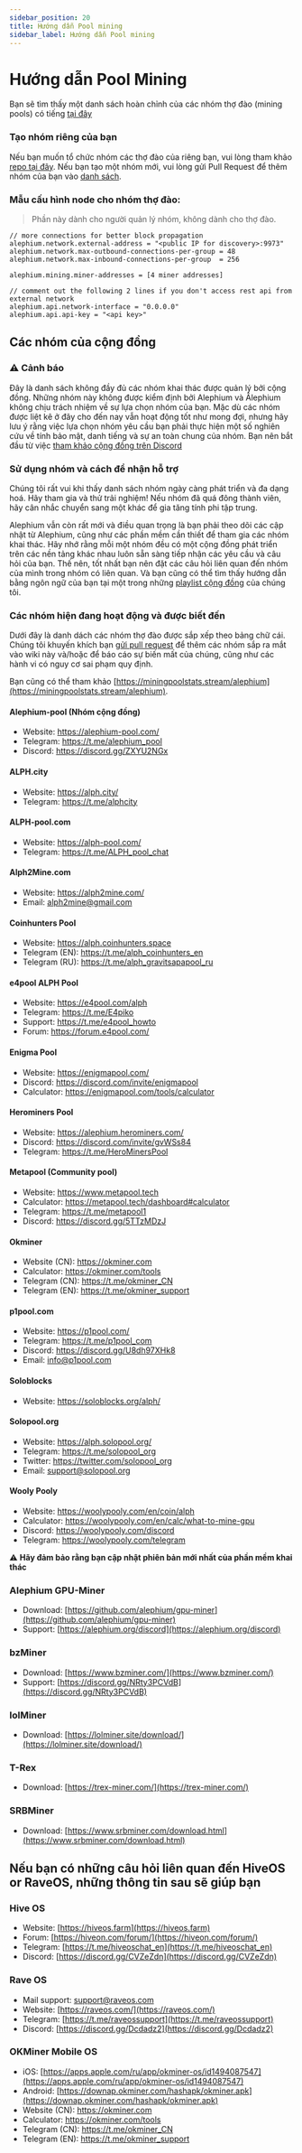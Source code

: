 ```yaml
---
sidebar_position: 20
title: Hướng dẫn Pool mining
sidebar_label: Hướng dẫn Pool mining 
---
```


# Hướng dẫn Pool Mining 

Bạn sẽ tìm thấy một danh sách hoàn chỉnh của các nhóm thợ đào (mining pools) có tiếng [tại đây](#community-pools)

### Tạo nhóm riêng của bạn 

Nếu bạn muốn tổ chức nhóm các thợ đào của riêng bạn, vui lòng tham khảo [repo tại đây](https://github.com/alephium/mining-pool/). Nếu bạn tạo một nhóm mới, vui lòng gửi Pull Request để thêm nhóm của bạn vào [danh sách](#community-pools).

### Mẫu cấu hình node cho nhóm thợ đào:

> Phần này dành cho người quản lý nhóm, không dành cho thợ đào.

```
// more connections for better block propagation
alephium.network.external-address = "<public IP for discovery>:9973"
alephium.network.max-outbound-connections-per-group = 48
alephium.network.max-inbound-connections-per-group  = 256

alephium.mining.miner-addresses = [4 miner addresses]

// comment out the following 2 lines if you don't access rest api from external network
alephium.api.network-interface = "0.0.0.0"
alephium.api.api-key = "<api key>"
```

## Các nhóm của cộng đồng 

### ⚠️ Cảnh báo
Đây là danh sách không đầy đủ các nhóm khai thác được quản lý bởi cộng đồng. Những nhóm này không được kiểm định bởi Alephium và Âlephium không chịu trách nhiệm về sự lựa chọn nhóm của bạn. Mặc dù các nhóm được liệt kê ở đây cho đến nay vẫn hoạt động tốt như mong đợi, nhưng hãy lưu ý rằng việc lựa chọn nhóm yêu cầu bạn phải thực hiện một số nghiên cứu về tính bảo mật, danh tiếng và sự an toàn chung của nhóm. Bạn nên bắt đầu từ việc [tham khảo cộng đồng trên Discord](https://alephium.org/discord)

### Sử dụng nhóm và cách để nhận hỗ trợ 

Chúng tôi rất vui khi thấy danh sách nhóm ngày càng phát triển và đa dạng hoá. Hãy tham gia và thử trải nghiệm! Nếu nhóm đã quá đông thành viên, hãy cân nhắc chuyển sang một khác để gia tăng tính phi tập trung. 

Alephium vẫn còn rất mới và điều quan trọng là bạn phải theo dõi các cập nhật từ Alephium, cũng như các phần mềm cần thiết để tham gia các nhóm khai thác. Hãy nhớ rằng mỗi một nhóm đều có một cộng đồng phát triển trên các nền tảng khác nhau luôn sẵn sàng tiếp nhận các yêu cầu và câu hỏi của bạn. Thế nên, tốt nhất bạn nên đặt các câu hỏi liên quan đến nhóm của mình trong nhóm có liên quan. Và bạn cũng có thể tìm thấy hướng dẫn bằng ngôn ngữ của bạn tại một trong những [playlist cộng đồng](https://www.youtube.com/channel/UCIX9Eww2Kch7sc0E6gCmEdg/playlists) của chúng tôi. 

### Các nhóm hiện đang hoạt động và được biết đến

Dưới đây là danh dách các nhóm thợ đào được sắp xếp theo bảng chữ cái. Chúng tôi khuyến khích bạn [gửi pull request](https://github.com/alephium/wiki/tree/master/docs/mining/pool-mining-guide.md) để thêm các nhóm sắp ra mắt vào wiki này và/hoặc để báo cáo sự biến mất của chúng, cũng như các hành vi có nguy cơ sai phạm quy định. 

Bạn cũng có thể tham khảo [https://miningpoolstats.stream/alephium](https://miningpoolstats.stream/alephium).

#### Alephium-pool (Nhóm cộng đồng)

- Website: https://alephium-pool.com/
- Telegram: https://t.me/alephium_pool
- Discord: https://discord.gg/ZXYU2NGx

#### ALPH.city

- Website: https://alph.city/
- Telegram: https://t.me/alphcity

#### ALPH-pool.com

- Website: https://alph-pool.com/
- Telegram: https://t.me/ALPH_pool_chat

#### Alph2Mine.com

- Website: https://alph2mine.com/
- Email: alph2mine@gmail.com

#### Coinhunters Pool

- Website: https://alph.coinhunters.space
- Telegram (EN): https://t.me/alph_coinhunters_en
- Telegram (RU): https://t.me/alph_gravitsapapool_ru

#### e4pool ALPH Pool 

- Website: https://e4pool.com/alph
- Telegram: https://t.me/E4piko
- Support: https://t.me/e4pool_howto
- Forum: https://forum.e4pool.com/

#### Enigma Pool

- Website: https://enigmapool.com/
- Discord: https://discord.com/invite/enigmapool
- Calculator: https://enigmapool.com/tools/calculator

#### Herominers Pool

- Website: https://alephium.herominers.com/
- Discord: https://discord.com/invite/gvWSs84
- Telegram: https://t.me/HeroMinersPool

#### Metapool (Community pool)

- Website: https://www.metapool.tech
- Calculator: https://metapool.tech/dashboard#calculator
- Telegram: https://t.me/metapool1
- Discord: https://discord.gg/5TTzMDzJ

#### Okminer 

- Website (CN): https://okminer.com
- Calculator: https://okminer.com/tools
- Telegram (CN): https://t.me/okminer_CN
- Telegram (EN): https://t.me/okminer_support

#### p1pool.com

- Website: https://p1pool.com/
- Telegram: https://t.me/p1pool_com
- Discord: https://discord.gg/U8dh97XHk8
- Email: info@p1pool.com

#### Soloblocks

- Website: https://soloblocks.org/alph/

#### Solopool.org

- Website: https://alph.solopool.org/
- Telegram: https://t.me/solopool_org
- Twitter: https://twitter.com/solopool_org
- Email: support@solopool.org

#### Wooly Pooly

- Website: https://woolypooly.com/en/coin/alph
- Calculator: https://woolypooly.com/en/calc/what-to-mine-gpu
- Discord: https://woolypooly.com/discord
- Telegram: https://woolypooly.com/telegram

⚠️ **Hãy đảm bảo rằng bạn cập nhật phiên bản mới nhất của phần mềm khai thác**

### Alephium GPU-Miner

- Download: [https://github.com/alephium/gpu-miner](https://github.com/alephium/gpu-miner)
- Support: [https://alephium.org/discord](https://alephium.org/discord)

### bzMiner

- Download: [https://www.bzminer.com/](https://www.bzminer.com/)
- Support: [https://discord.gg/NRty3PCVdB](https://discord.gg/NRty3PCVdB)

### lolMiner

- Download: [https://lolminer.site/download/](https://lolminer.site/download/)

### T-Rex

- Download: [https://trex-miner.com/](https://trex-miner.com/)

### SRBMiner

- Download: [https://www.srbminer.com/download.html](https://www.srbminer.com/download.html)

## Nếu bạn có những câu hỏi liên quan đến HiveOS or RaveOS, những thông tin sau sẽ giúp bạn

### Hive OS

- Website: [https://hiveos.farm](https://hiveos.farm)
- Forum: [https://hiveon.com/forum/](https://hiveon.com/forum/)
- Telegram: [https://t.me/hiveoschat_en](https://t.me/hiveoschat_en)
- Discord: [https://discord.gg/CVZeZdn](https://discord.gg/CVZeZdn)

### Rave OS

- Mail support: support@raveos.com
- Website: [https://raveos.com/](https://raveos.com/)
- Telegram: [https://t.me/raveossupport](https://t.me/raveossupport)
- Discord: [https://discord.gg/Dcdadz2](https://discord.gg/Dcdadz2)

### OKMiner Mobile OS 

- iOS: [https://apps.apple.com/ru/app/okminer-os/id1494087547](https://apps.apple.com/ru/app/okminer-os/id1494087547)
- Android: [https://downap.okminer.com/hashapk/okminer.apk](https://downap.okminer.com/hashapk/okminer.apk)
- Website (CN): https://okminer.com
- Calculator: https://okminer.com/tools
- Telegram (CN): https://t.me/okminer_CN
- Telegram (EN): https://t.me/okminer_support
